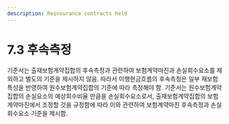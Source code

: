 ```yaml
---
description: Reinsurance contracts held
---
```


# 7.3 후속측정

기준서는 출재보험계약집합의 후속측정과 관련하여 보험계약마진과 손실회수요소를 제외하고 별도의 기준을 제시하지 않음. 따라서 이행현금흐름의 후속측정은 일부 재보험 특성을 반영하여 원수보험계약집합의 기준에 따라 측정해야 함. 기준서는 원수보험계약집합의 손실요소의 예상회수비율 만큼을 손실회수요소로서, 출재보험계약집합의 보험계약마진에서 조정할 것을 규정함에 따라 이와 관련하여 보험계약마진 후속측정과 손실회수요소 기준을 제시함.
